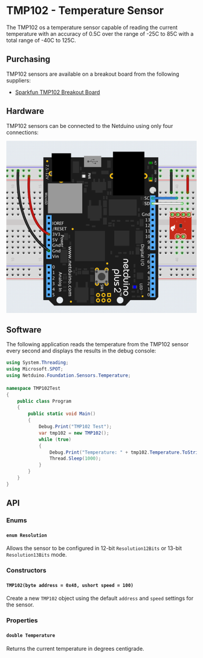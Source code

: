 # TMP102 - Temperature Sensor

The TMP102 os a temperature sensor capable of reading the current temperature with an accuracy of 0.5C over the range of -25C to 85C with a total range of -40C to 125C.

## Purchasing

TMP102 sensors are available on a breakout board from the following suppliers:

* [Sparkfun TMP102 Breakout Board](https://www.sparkfun.com/products/13314)

## Hardware

TMP102 sensors can be connected to the Netduino using only four connections:

![TMP102 On Breadboard](TMP102OnBreadboard.png)

## Software

The following application reads the temperature from the TMP102 sensor every second and displays the results in the debug console:

```csharp
using System.Threading;
using Microsoft.SPOT;
using Netduino.Foundation.Sensors.Temperature;

namespace TMP102Test
{
    public class Program
    {
        public static void Main()
        {
            Debug.Print("TMP102 Test");
            var tmp102 = new TMP102();
            while (true)
            {
                Debug.Print("Temperature: " + tmp102.Temperature.ToString("f2"));
                Thread.Sleep(1000);
            }
        }
    }
}
```

## API

### Enums

#### `enum Resolution`

Allows the sensor to be configured in 12-bit `Resolution12Bits` or 13-bit `Resolution13Bits` mode.

### Constructors

#### `TMP102(byte address = 0x48, ushort speed = 100)`

Create a new `TMP102` object using the default `address` and `speed` settings for the sensor.

### Properties

#### `double Temperature`

Returns the current temperature in degrees centigrade.